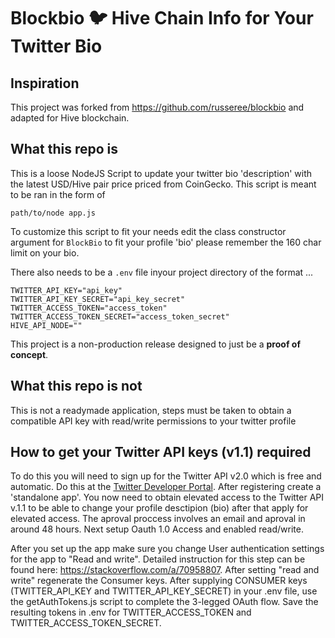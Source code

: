 # Blockbio 🐦 Hive Chain Info for Your Twitter Bio

## Inspiration
This project was forked from https://github.com/russeree/blockbio and adapted for Hive blockchain.

## What this repo is
This is a loose NodeJS Script to update your twitter bio 'description' with 
the latest USD/Hive pair price priced from CoinGecko. This script is meant to be ran in the form of

`path/to/node app.js`

To customize this script to fit your needs edit the class constructor argument for `BlockBio` to fit your profile 'bio' please remember the 160 char limit on your bio.

There also needs to be a `.env` file inyour project directory of the format ...

```
TWITTER_API_KEY="api_key"
TWITTER_API_KEY_SECRET="api_key_secret"
TWITTER_ACCESS_TOKEN="access_token"
TWITTER_ACCESS_TOKEN_SECRET="access_token_secret"
HIVE_API_NODE=""
```

This project is a non-production release designed to just be a **proof of concept**. 

## What this repo is not
This is not a readymade application, steps must be taken to obtain
a compatible API key with read/write permissions to your twitter profile

## How to get your Twitter API keys (v1.1) required
To do this you will need to sign up for the Twitter API v2.0 which is free and automatic. Do this at the [Twitter Developer Portal](https://developer.twitter.com/ "Twitter Developer Portal"). After registering create a 'standalone app'. You now need to obtain elevated access to the Twitter API v.1.1 to be able to change your profile desctipion (bio) after that apply for elevated access. The aproval proccess involves an email and aproval in around 48 hours. Next setup Oauth 1.0 Access and enabled read/write.

After you set up the app make sure you change User authentication settings for the app to "Read and write". Detailed instruction for this step can be found here: https://stackoverflow.com/a/70958807. After setting "read and write" regenerate the Consumer keys. After supplying CONSUMER keys (TWITTER_API_KEY and TWITTER_API_KEY_SECRET) in your .env file, use the getAuthTokens.js script to complete the 3-legged OAuth flow. Save the resulting tokens in .env for TWITTER_ACCESS_TOKEN and TWITTER_ACCESS_TOKEN_SECRET.

